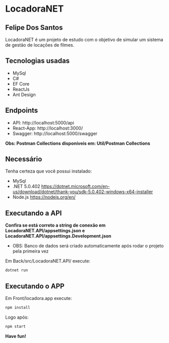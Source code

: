 # LocadoraNET
## Felipe Dos Santos

LocadoraNET é um projeto de estudo com o objetivo de simular um sistema de gestão de locações de filmes.

## Tecnologias usadas
- MySql
- C#
- EF Core
- ReactJs
- Ant Design

## Endpoints
- API: http://localhost:5000/api
- React-App: http://localhost:3000/
- Swagger: http://localhost:5000/swagger

**Obs: Postman Collections disponíveis em: Util/Postman Collections**

## Necessário
Tenha certeza que você possui instalado:
- MySql
- .NET 5.0.402
https://dotnet.microsoft.com/en-us/download/dotnet/thank-you/sdk-5.0.402-windows-x64-installer
- Node.js
https://nodejs.org/en/

## Executando a API
**Confira se está correto a string de conexão em LocadoraNET.API/appsettings.json e LocadoraNET.API/appsettings.Development.json**
- OBS: Banco de dados será criado automaticamente após rodar o projeto pela primeira vez

Em Back/src/LocadoraNET.API/ execute:
```sh
dotnet run
```
## Executando o APP
Em Front/locadora.app execute:
```sh
npm install
```
Logo após:
```sh
npm start
```

**Have fun!**